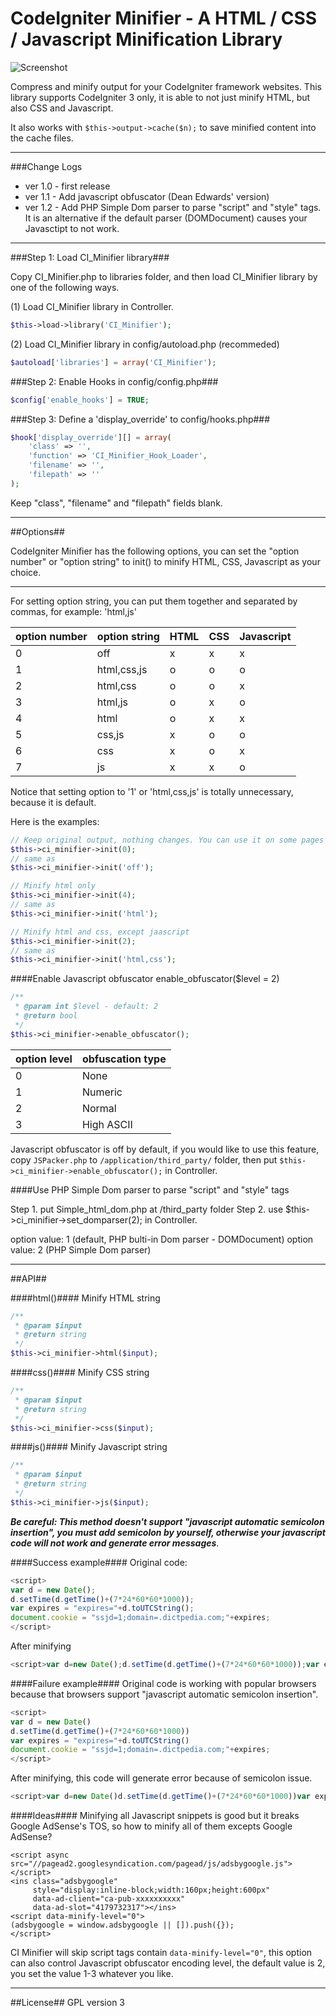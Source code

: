 # CodeIgniter Minifier - A HTML / CSS / Javascript Minification Library

![Screenshot](http://i.imgur.com/L5Cps84.png)


Compress and minify output for your CodeIgniter framework websites. This library supports CodeIgniter 3 only, it is able to not just minify HTML, but also CSS and Javascript.

It also works with `$this->output->cache($n);` to save minified content into the cache files.

------------------------------------
###Change Logs
* ver 1.0 - first release
* ver 1.1 - Add javascript obfuscator (Dean Edwards' version)
* ver 1.2 - Add PHP Simple Dom parser to parse "script" and "style" tags. It is an alternative if the default parser (DOMDocument) causes your Javasctipt to not work.

--------------------------------------

###Step 1: Load CI_Minifier library###

Copy CI_Minifier.php to libraries folder, and then load CI_Minifier library by one of the following ways.


(1) Load CI_Minifier library in Controller.
```php
$this->load->library('CI_Minifier');
```
(2) Load CI_Minifier library in config/autoload.php (recommeded)
```php
$autoload['libraries'] = array('CI_Minifier');
```

###Step 2: Enable Hooks in config/config.php###
```php
$config['enable_hooks'] = TRUE;
```
###Step 3: Define a 'display_override' to config/hooks.php###
```php
$hook['display_override'][] = array(
    'class' => '',
    'function' => 'CI_Minifier_Hook_Loader',
    'filename' => '',
    'filepath' => ''
);
```
Keep "class", "filename" and "filepath" fields blank. 

----------------------------------------
##Options##

CodeIgniter Minifier has the following options, you can set the "option number" or "option string" to init() to minify HTML, CSS, Javascript as your choice. 

------------------------

For setting option string, you can put them together and separated by commas, for example: 'html,js'

| option number  | option string | HTML | CSS | Javascript |
| ------------- | ------------- | ------------- | ------------- | ------------- |
| 0 | off | x | x | x |
| 1 | html,css,js | o | o | o |
| 2 | html,css | o | o | x |
| 3 | html,js | o | x | o |
| 4 | html | o | x | x |
| 5 | css,js | x | o | o |
| 6 | css | x | o | x |
| 7 | js | x | x | o |

Notice that setting option to '1' or 'html,css,js' is totally unnecessary, because it is default.

Here is the examples:
```php
// Keep original output, nothing changes. You can use it on some pages you won't minify.
$this->ci_minifier->init(0);
// same as
$this->ci_minifier->init('off');
```
```php
// Minify html only
$this->ci_minifier->init(4); 
// same as
$this->ci_minifier->init('html'); 
```
```php
// Minify html and css, except jaascript
$this->ci_minifier->init(2);
// same as
$this->ci_minifier->init('html,css'); 
```
####Enable Javascript obfuscator
enable_obfuscator($level = 2)
```php
/**
 * @param int $level - default: 2
 * @return bool
 */
$this->ci_minifier->enable_obfuscator();
```
| option level  | obfuscation type | 
| ------------- | ------------- | 
| 0 | None |
| 1 | Numeric |
| 2 | Normal |
| 3 | High ASCII |


Javascript obfuscator is off by default, if you would like to use this feature, copy `JSPacker.php` to `/application/third_party/` folder, then put `$this->ci_minifier->enable_obfuscator();` in Controller.

####Use PHP Simple Dom parser to parse "script" and "style" tags

Step 1. put Simple_html_dom.php at /third_party folder
Step 2. use $this->ci_minifier->set_domparser(2); in Controller.

option value: 1 (default, PHP bulti-in Dom parser - DOMDocument)
option value: 2 (PHP Simple Dom parser)

--------------------------------------------------
##API##

####html()####
Minify HTML string
```php
/**
 * @param $input
 * @return string
 */
$this->ci_minifier->html($input);
```

####css()####
Minify CSS string
```php
/**
 * @param $input
 * @return string
 */
$this->ci_minifier->css($input);
```

####js()####
Minify Javascript string
```php
/**
 * @param $input
 * @return string
 */
$this->ci_minifier->js($input);
```
***Be careful: This method doesn't support "javascript automatic semicolon insertion", you must add semicolon by yourself, otherwise your javascript code will not work and generate error messages***.

####Success example####
Original code:
```javascript
<script>
var d = new Date();
d.setTime(d.getTime()+(7*24*60*60*1000));
var expires = "expires="+d.toUTCString();
document.cookie = "ssjd=1;domain=.dictpedia.com;"+expires;
</script>
```
After minifying
```javascript
<script>var d=new Date();d.setTime(d.getTime()+(7*24*60*60*1000));var expires="expires="+d.toUTCString();document.cookie="ssjd=1;domain=.dictpedia.com;"+expires;</script>
```
####Failure example####
Original code is working with popular browsers because that browsers support "javascript automatic semicolon insertion".
```javascript
<script>
var d = new Date()
d.setTime(d.getTime()+(7*24*60*60*1000))
var expires = "expires="+d.toUTCString()
document.cookie = "ssjd=1;domain=.dictpedia.com;"+expires;
</script>
```
After minifying, this code will generate error because of semicolon issue.
```javascript
<script>var d=new Date()d.setTime(d.getTime()+(7*24*60*60*1000))var expires="expires="+d.toUTCString()document.cookie="ssjd=1;domain=.dictpedia.com;"+expires;</script>
```
####Ideas####
Minifying all Javascript snippets is good but it breaks Google AdSense's TOS, so how to minify all of them excepts Google AdSense?
```
<script async src="//pagead2.googlesyndication.com/pagead/js/adsbygoogle.js"></script>
<ins class="adsbygoogle"
     style="display:inline-block;width:160px;height:600px"
     data-ad-client="ca-pub-xxxxxxxxxx"
     data-ad-slot="4179732317"></ins>
<script data-minify-level="0">
(adsbygoogle = window.adsbygoogle || []).push({});
</script>

```
CI Minifier will skip script tags contain `data-minify-level="0"`, this option can also control Javascript obfuscator encoding level, the default value is 2, you set the value 1-3 whatever you like.

---------------------------------------------

##License##
GPL version 3

